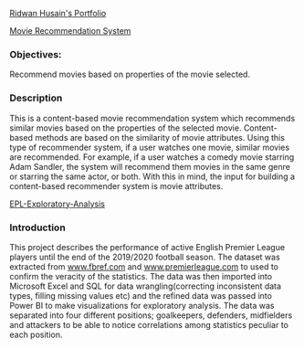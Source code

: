 [Ridwan Husain's Portfolio](https://github.com/husainridwan/portfolio)

[Movie Recommendation System](https://github.com/husainridwan/movie-recommendation-system)

### Objectives:
Recommend movies based on properties of the movie selected.

### Description
This is a content-based movie recommendation system which recommends similar movies based on the properties of the selected movie.
Content-based methods are based on the similarity of movie attributes. Using this type of recommender system, if a user watches one movie, similar movies are recommended. For example, if a user watches a comedy movie starring Adam Sandler, the system will recommend them movies in the same genre or starring the same actor, or both. With this in mind, the input for building a content-based recommender system is movie attributes.


[EPL-Exploratory-Analysis](https://github.com/husainridwan/EPL-Exploratory-Analysis)

### Introduction
This project describes the performance of active English Premier League players until the end of the 2019/2020 football season.
The dataset was extracted from www.fbref.com and www.premierleague.com to used to confirm the veracity of the statistics.
The data was then imported into Microsoft Excel and SQL for data wrangling(correcting inconsistent data types, filling missing values etc) and the refined
data was passed into Power BI to make visualizations for exploratory analysis. The data was separated into four different positions; goalkeepers, defenders,
midfielders and attackers to be able to notice correlations among statistics peculiar to each position.
